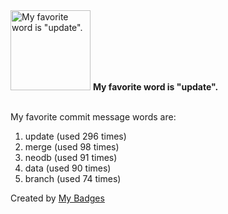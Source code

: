 <img src="https://my-badges.github.io/my-badges/favorite-word.png" alt="My favorite word is &quot;update&quot;." title="My favorite word is &quot;update&quot;." width="128">
<strong>My favorite word is &quot;update&quot;.</strong>
<br><br>

My favorite commit message words are:

1. update (used 296 times)
2. merge (used 98 times)
3. neodb (used 91 times)
4. data (used 90 times)
5. branch (used 74 times)


Created by <a href="https://github.com/my-badges/my-badges">My Badges</a>